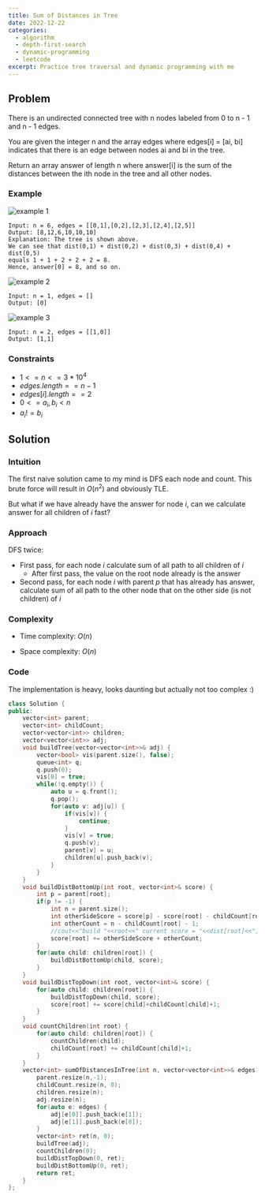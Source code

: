 ```yaml
---
title: Sum of Distances in Tree
date: 2022-12-22
categories:
  - algorithm
  - depth-first-search
  - dynamic-programming
  - leetcode
excerpt: Practice tree traversal and dynamic programming with me
---
```


## Problem

There is an undirected connected tree with n nodes labeled from 0 to n - 1 and n - 1 edges.

You are given the integer n and the array edges where edges[i] = [ai, bi] indicates that there is an edge between nodes ai and bi in the tree.

Return an array answer of length n where answer[i] is the sum of the distances between the ith node in the tree and all other nodes.

### Example

![example 1](https://assets.leetcode.com/uploads/2021/07/23/lc-sumdist1.jpg)

```
Input: n = 6, edges = [[0,1],[0,2],[2,3],[2,4],[2,5]]
Output: [8,12,6,10,10,10]
Explanation: The tree is shown above.
We can see that dist(0,1) + dist(0,2) + dist(0,3) + dist(0,4) + dist(0,5)
equals 1 + 1 + 2 + 2 + 2 = 8.
Hence, answer[0] = 8, and so on.
```

![example 2](https://assets.leetcode.com/uploads/2021/07/23/lc-sumdist2.jpg)

```
Input: n = 1, edges = []
Output: [0]
```

![example 3](https://assets.leetcode.com/uploads/2021/07/23/lc-sumdist3.jpg)

```
Input: n = 2, edges = [[1,0]]
Output: [1,1]
```

### Constraints

- $1 <= n <= 3 * 10^4$
- $edges.length == n - 1$
- $edges[i].length == 2$
- $0 <= a_i, b_i < n$
- $a_i != b_i$

## Solution

### Intuition

The first naive solution came to my mind is DFS each node and count. This brute force will result in $O(n^2)$ and obviously TLE.

But what if we have already have the answer for node $i$, can we calculate answer for all children of $i$ fast?

### Approach

DFS twice:

- First pass, for each node $i$ calculate sum of all path to all children of $i$
  - After first pass, the value on the root node already is the answer
- Second pass, for each node $i$ with parent $p$ that has already has answer, calculate sum of all path to the other node that on the other side (is not children) of $i$

### Complexity

- Time complexity:
  $O(n)$

- Space complexity:
  $O(n)$

### Code

The implementation is heavy, looks daunting but actually not too complex :)

```cpp
class Solution {
public:
    vector<int> parent;
    vector<int> childCount;
    vector<vector<int>> children;
    vector<vector<int>> adj;
    void buildTree(vector<vector<int>>& adj) {
        vector<bool> vis(parent.size(), false);
        queue<int> q;
        q.push(0);
        vis[0] = true;
        while(!q.empty()) {
            auto u = q.front();
            q.pop();
            for(auto v: adj[u]) {
                if(vis[v]) {
                    continue;
                }
                vis[v] = true;
                q.push(v);
                parent[v] = u;
                children[u].push_back(v);
            }
        }
    }
    void buildDistBottomUp(int root, vector<int>& score) {
        int p = parent[root];
        if(p != -1) {
            int n = parent.size();
            int otherSideScore = score[p] - score[root] - childCount[root] - 1;
            int otherCount = n - childCount[root] - 1;
            //cout<<"build "<<root<<" current score = "<<dist[root]<<", other side score = "<<otherSideScore<<" other count = "<<otherCount<<endl;
            score[root] += otherSideScore + otherCount;
        }
        for(auto child: children[root]) {
            buildDistBottomUp(child, score);
        }
    }
    void buildDistTopDown(int root, vector<int>& score) {
        for(auto child: children[root]) {
            buildDistTopDown(child, score);
            score[root] += score[child]+childCount[child]+1;
        }
    }
    void countChildren(int root) {
        for(auto child: children[root]) {
            countChildren(child);
            childCount[root] += childCount[child]+1;
        }
    }
    vector<int> sumOfDistancesInTree(int n, vector<vector<int>>& edges) {
        parent.resize(n,-1);
        childCount.resize(n, 0);
        children.resize(n);
        adj.resize(n);
        for(auto e: edges) {
            adj[e[0]].push_back(e[1]);
            adj[e[1]].push_back(e[0]);
        }
        vector<int> ret(n, 0);
        buildTree(adj);
        countChildren(0);
        buildDistTopDown(0, ret);
        buildDistBottomUp(0, ret);
        return ret;
    }
};
```
